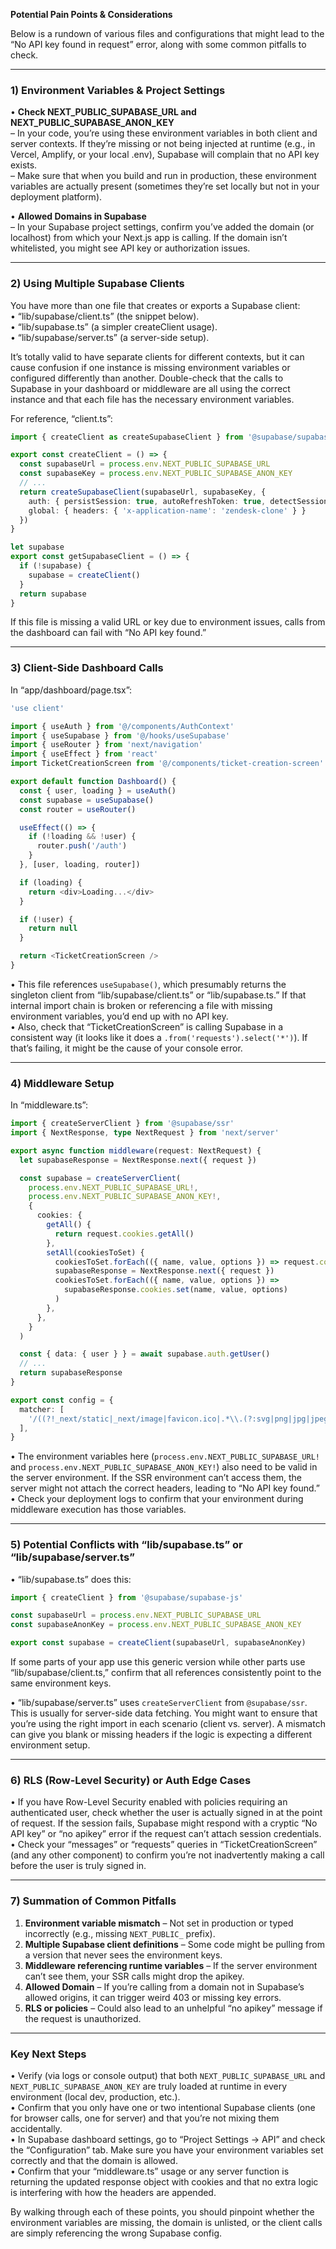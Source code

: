 **Potential Pain Points & Considerations**

Below is a rundown of various files and configurations that might lead to the “No API key found in request” error, along with some common pitfalls to check.

---

### 1) Environment Variables & Project Settings

• **Check NEXT_PUBLIC_SUPABASE_URL and NEXT_PUBLIC_SUPABASE_ANON_KEY**  
  – In your code, you’re using these environment variables in both client and server contexts. If they’re missing or not being injected at runtime (e.g., in Vercel, Amplify, or your local .env), Supabase will complain that no API key exists.  
  – Make sure that when you build and run in production, these environment variables are actually present (sometimes they’re set locally but not in your deployment platform).

• **Allowed Domains in Supabase**  
  – In your Supabase project settings, confirm you’ve added the domain (or localhost) from which your Next.js app is calling. If the domain isn’t whitelisted, you might see API key or authorization issues.

---

### 2) Using Multiple Supabase Clients

You have more than one file that creates or exports a Supabase client:  
• “lib/supabase/client.ts” (the snippet below).  
• “lib/supabase.ts” (a simpler createClient usage).  
• “lib/supabase/server.ts” (a server-side setup).

It’s totally valid to have separate clients for different contexts, but it can cause confusion if one instance is missing environment variables or configured differently than another. Double-check that the calls to Supabase in your dashboard or middleware are all using the correct instance and that each file has the necessary environment variables.

For reference, “client.ts”:
```typescript
import { createClient as createSupabaseClient } from '@supabase/supabase-js'

export const createClient = () => {
  const supabaseUrl = process.env.NEXT_PUBLIC_SUPABASE_URL
  const supabaseKey = process.env.NEXT_PUBLIC_SUPABASE_ANON_KEY
  // ...
  return createSupabaseClient(supabaseUrl, supabaseKey, {
    auth: { persistSession: true, autoRefreshToken: true, detectSessionInUrl: true },
    global: { headers: { 'x-application-name': 'zendesk-clone' } }
  })
}

let supabase
export const getSupabaseClient = () => {
  if (!supabase) {
    supabase = createClient()
  }
  return supabase
}
```
If this file is missing a valid URL or key due to environment issues, calls from the dashboard can fail with “No API key found.”

---

### 3) Client-Side Dashboard Calls

In “app/dashboard/page.tsx”:
```typescript
'use client'

import { useAuth } from '@/components/AuthContext'
import { useSupabase } from '@/hooks/useSupabase'
import { useRouter } from 'next/navigation'
import { useEffect } from 'react'
import TicketCreationScreen from '@/components/ticket-creation-screen'

export default function Dashboard() {
  const { user, loading } = useAuth()
  const supabase = useSupabase()
  const router = useRouter()

  useEffect(() => {
    if (!loading && !user) {
      router.push('/auth')
    }
  }, [user, loading, router])

  if (loading) {
    return <div>Loading...</div>
  }

  if (!user) {
    return null
  }

  return <TicketCreationScreen />
}
```
• This file references `useSupabase()`, which presumably returns the singleton client from “lib/supabase/client.ts” or “lib/supabase.ts.” If that internal import chain is broken or referencing a file with missing environment variables, you’d end up with no API key.  
• Also, check that “TicketCreationScreen” is calling Supabase in a consistent way (it looks like it does a `.from('requests').select('*')`). If that’s failing, it might be the cause of your console error.

---

### 4) Middleware Setup

In “middleware.ts”:
```typescript
import { createServerClient } from '@supabase/ssr'
import { NextResponse, type NextRequest } from 'next/server'

export async function middleware(request: NextRequest) {
  let supabaseResponse = NextResponse.next({ request })

  const supabase = createServerClient(
    process.env.NEXT_PUBLIC_SUPABASE_URL!,
    process.env.NEXT_PUBLIC_SUPABASE_ANON_KEY!,
    {
      cookies: {
        getAll() {
          return request.cookies.getAll()
        },
        setAll(cookiesToSet) {
          cookiesToSet.forEach(({ name, value, options }) => request.cookies.set(name, value))
          supabaseResponse = NextResponse.next({ request })
          cookiesToSet.forEach(({ name, value, options }) =>
            supabaseResponse.cookies.set(name, value, options)
          )
        },
      },
    }
  )

  const { data: { user } } = await supabase.auth.getUser()
  // ...
  return supabaseResponse
}

export const config = {
  matcher: [
    '/((?!_next/static|_next/image|favicon.ico|.*\\.(?:svg|png|jpg|jpeg|gif|webp)$).*)',
  ],
}
```
• The environment variables here (`process.env.NEXT_PUBLIC_SUPABASE_URL!` and `process.env.NEXT_PUBLIC_SUPABASE_ANON_KEY!`) also need to be valid in the server environment. If the SSR environment can’t access them, the server might not attach the correct headers, leading to “No API key found.”  
• Check your deployment logs to confirm that your environment during middleware execution has those variables.

---

### 5) Potential Conflicts with “lib/supabase.ts” or “lib/supabase/server.ts”

• “lib/supabase.ts” does this:
```typescript
import { createClient } from '@supabase/supabase-js'

const supabaseUrl = process.env.NEXT_PUBLIC_SUPABASE_URL
const supabaseAnonKey = process.env.NEXT_PUBLIC_SUPABASE_ANON_KEY

export const supabase = createClient(supabaseUrl, supabaseAnonKey)
```
If some parts of your app use this generic version while other parts use “lib/supabase/client.ts,” confirm that all references consistently point to the same environment keys.

• “lib/supabase/server.ts” uses `createServerClient` from `@supabase/ssr`. This is usually for server-side data fetching. You might want to ensure that you’re using the right import in each scenario (client vs. server). A mismatch can give you blank or missing headers if the logic is expecting a different environment setup.

---

### 6) RLS (Row-Level Security) or Auth Edge Cases

• If you have Row-Level Security enabled with policies requiring an authenticated user, check whether the user is actually signed in at the point of request. If the session fails, Supabase might respond with a cryptic “No API key” or “no apikey” error if the request can’t attach session credentials.  
• Check your “messages” or “requests” queries in “TicketCreationScreen” (and any other component) to confirm you’re not inadvertently making a call before the user is truly signed in.

---

### 7) Summation of Common Pitfalls

1. **Environment variable mismatch** – Not set in production or typed incorrectly (e.g., missing `NEXT_PUBLIC_` prefix).  
2. **Multiple Supabase client definitions** – Some code might be pulling from a version that never sees the environment keys.  
3. **Middleware referencing runtime variables** – If the server environment can’t see them, your SSR calls might drop the apikey.  
4. **Allowed Domain** – If you’re calling from a domain not in Supabase’s allowed origins, it can trigger weird 403 or missing key errors.  
5. **RLS or policies** – Could also lead to an unhelpful “no apikey” message if the request is unauthorized.

---

### Key Next Steps

• Verify (via logs or console output) that both `NEXT_PUBLIC_SUPABASE_URL` and `NEXT_PUBLIC_SUPABASE_ANON_KEY` are truly loaded at runtime in every environment (local dev, production, etc.).  
• Confirm that you only have one or two intentional Supabase clients (one for browser calls, one for server) and that you’re not mixing them accidentally.  
• In Supabase dashboard settings, go to “Project Settings → API” and check the “Configuration” tab. Make sure you have your environment variables set correctly and that the domain is allowed.  
• Confirm that your “middleware.ts” usage or any server function is returning the updated response object with cookies and that no extra logic is interfering with how the headers are appended.  

By walking through each of these points, you should pinpoint whether the environment variables are missing, the domain is unlisted, or the client calls are simply referencing the wrong Supabase config.
